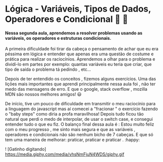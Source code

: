 # Lógica - Variáveis, Tipos de Dados, Operadores e Condicional :rocket: :star2:

#### Nessa segunda aula, aprendemos a resolver problemas usando as variáveis, os operadores e estruturas condicionais. 

A primeira dificuldade foi tirar da cabeça o pensamento de achar que eu era péssima em lógica e entender que apenas era uma questão de costume e prática para realizar os raciocínios. Aprendemos a olhar para o problema e dividí-lo em partes por exemplo: quantas variáveis eu teria que criar, que tipo de saída o problema tá pedindo , etc...  

Depois de ter entendido os conceitos , fizemos alguns exercícios. Uma das lições mais importantes que aprendi principalmente nessa aula foi , não ter medo das mensagens de erro. E que  o google, stack overflow , mozilla MDN são nossos melhores amigos! :smiley:

De início, tive um pouco de dificuldade em transmitir o meu raciocínio para a linguagem do javascript mas aí comecei a "fracionar " o exercício fazendo o "baby steps" como diria a profa maravilhosa! Depois tudo ficou tão natural que perdi o medo de interpolar, de usar o switch case, e consegui entender tudo o que eu fiz. O balanço final dessa aula é : Estou muito feliz com o meu progresso , me sinto mais segura e que as variáveis , operadores e condicionais não são nenhum bicho de 7 cabeças. E que só tem uma maneira de melhorar: praticar, praticar e praticar . :happy:

! [Gatinho digitando] https://media.giphy.com/media/vhsNmFjuN4WDS/giphy.gif

















